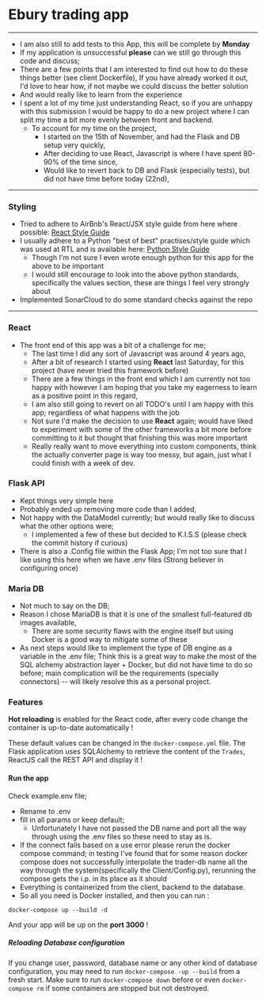 # Ebury trading app

---- 
- I am also still to add tests to this App, this will be complete by **Monday**  
- If my application is unsuccessful **please** can we still go through this code and discuss; 
- There are a few points that I am interested to find out how to do these things better (see client Dockerfile),
If you have already worked it out, I'd love to hear how, if not maybe we could discuss the better solution 
- And would really like to learn from the experience
- I spent a lot of my time just understanding React, so if you are unhappy with this submission I would be happy
to do a new project where I can split my time a bit more evenly between front and backend.  
    - To account for my time on the project,
        - I started on the 15th of November, and had the Flask and DB setup very quickly,
        - After deciding to use React, Javascript is where I have spent 80-90% of the time since, 
        - Would like to revert back to DB and Flask (especially tests), but did not have time before today (22nd), 
---
### Styling
- Tried to adhere to AirBnb's React/JSX style guide from here where possible: [React Style Guide](https://github.com/airbnb/javascript/tree/master/react)
- I usually adhere to a Python "best of best" practises/style guide which was used at RTL and is available here: [Python Style Guide](https://github.com/paul-armstrong-dev/technology_notes/blob/master/python/style_guide/rtl-style-guide.md)
    - Though I'm not sure I even wrote enough python for this app for the above to be important 
    - I would still encourage to look into the above python standards, specifically the values section, these are things I feel very strongly about
- Implemented SonarCloud to do some standard checks against the repo
---
### React
- The front end of this app was a bit of a challenge for me; 
    - The last time I did any sort of Javascript was around 4 years ago, 
    - After a bit of research I started using **React** last Saturday, for this project (have never tried this framework before)
    - There are a few things in the front end which I am currently not too happy with however I am hoping 
    that you take my eagerness to learn as a positive point in this regard, 
    - I am also still going to revert on all TODO's until I am happy with this app; regardless of what happens with the job
    - Not sure I'd make the decision to use **React** again; would have liked to experiment with some of the other frameworks a 
    bit more before committing to it but thought that finishing this was more important
    - Really really want to move everything into custom components, think the actually converter page is way too messy,
    but again, just what I could finish with a week of dev. 
### Flask API
- Kept things very simple here
- Probably ended up removing more code than I added, 
- Not happy with the DataModel currently; but would really like to discuss what the other options were;
    - I implemented a few of these but decided to K.I.S.S (please check the commit history if curious) 
- There is also a .Config file within the Flask App; I'm not too sure that I like using this here when we have .env files
(Strong believer in configuring once)

### Maria DB
- Not much to say on the DB;
- Reason I chose MariaDB is that it is one of the smallest full-featured db images available, 
    - There are some security flaws with the engine itself but using Docker is a good way to mitigate some of these
- As next steps would like to implement the type of DB engine as a variable in the .env file; Think this is a great way 
to make the most of the SQL alchemy abstraction layer + Docker, but did not have time to do so before; main complication
will be the requirements (specially connectors) -- will likely resolve this as a personal project.  

### Features

**Hot reloading** is enabled for the React code, after every code change the container is up-to-date automatically !

These default values can be changed in the `docker-compose.yml` file.
The Flask application uses SQLAlchemy to retrieve the content of the `Trades`,
ReactJS call the REST API and display it !


#### Run the app

Check example.env file;
- Rename to .env
- fill in all params or keep default; 
    - Unfortunately I have not passed the DB name and port all the way through using the .env files so these need to stay as is.
- If the connect fails based on a use error please rerun the docker compose command; in testing I've found that for some reason docker compose does not successfully interpolate the trader-db name all the way through the system(specifically the Client/Config.py), rerunning the compose gets the i.p. in its place as it should
- Everything is containerized from the client, backend to the database.
- So all you need is Docker installed, and then you can run :

```
docker-compose up --build -d
```

And your app will be up on the **port 3000** !

##### Reloading Database configuration

If you change user, password, database name or any other kind of database configuration, you may need to run 
`docker-compose -up --build` from a fresh start. Make sure to run `docker-compose down` before or even `docker-compose rm` if some containers are stopped but not destroyed.
